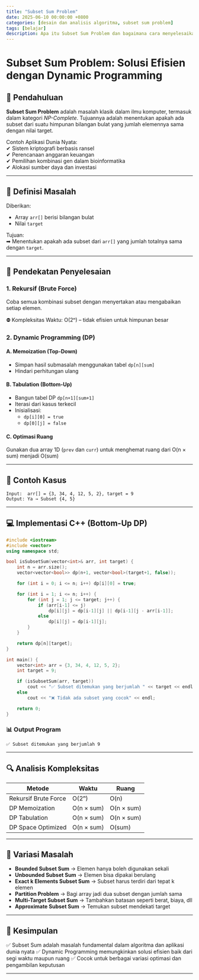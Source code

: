 ```yaml
---
title: "Subset Sum Problem"
date: 2025-06-10 00:00:00 +0800
categories: [desain dan analisis algoritma, subset sum problem]
tags: [belajar]
description: Apa itu Subset Sum Problem dan bagaimana cara menyelesaikannya?
---
```


# Subset Sum Problem: Solusi Efisien dengan Dynamic Programming

## 📌 Pendahuluan  
**Subset Sum Problem** adalah masalah klasik dalam ilmu komputer, termasuk dalam kategori *NP-Complete*. Tujuannya adalah menentukan apakah ada subset dari suatu himpunan bilangan bulat yang jumlah elemennya sama dengan nilai target.

Contoh Aplikasi Dunia Nyata:  
✔ Sistem kriptografi berbasis ransel  
✔ Perencanaan anggaran keuangan  
✔ Pemilihan kombinasi gen dalam bioinformatika  
✔ Alokasi sumber daya dan investasi  

---

## 🎯 Definisi Masalah  
Diberikan:  
- Array `arr[]` berisi bilangan bulat  
- Nilai `target`  

Tujuan:  
➡ Menentukan apakah ada subset dari `arr[]` yang jumlah totalnya sama dengan `target`.

---

## 🔁 Pendekatan Penyelesaian  
### 1. **Rekursif (Brute Force)**  
Coba semua kombinasi subset dengan menyertakan atau mengabaikan setiap elemen.  

⛔ Kompleksitas Waktu: O(2ⁿ) – tidak efisien untuk himpunan besar  

### 2. **Dynamic Programming (DP)**  
#### A. **Memoization (Top-Down)**  
- Simpan hasil submasalah menggunakan tabel `dp[n][sum]`  
- Hindari perhitungan ulang  

#### B. **Tabulation (Bottom-Up)**  
- Bangun tabel DP `dp[n+1][sum+1]`  
- Iterasi dari kasus terkecil  
- Inisialisasi:
  - `dp[i][0] = true`  
  - `dp[0][j] = false`  

#### C. **Optimasi Ruang**  
Gunakan dua array 1D (`prev` dan `curr`) untuk menghemat ruang dari O(n × sum) menjadi O(sum)

---

## 🧠 Contoh Kasus  
```plaintext
Input:  arr[] = {3, 34, 4, 12, 5, 2}, target = 9  
Output: Ya → Subset {4, 5}
````

---

## **💻 Implementasi C++ (Bottom-Up DP)**

```cpp
#include <iostream>
#include <vector>
using namespace std;

bool isSubsetSum(vector<int>& arr, int target) {
    int n = arr.size();
    vector<vector<bool>> dp(n+1, vector<bool>(target+1, false));

    for (int i = 0; i <= n; i++) dp[i][0] = true;

    for (int i = 1; i <= n; i++) {
        for (int j = 1; j <= target; j++) {
            if (arr[i-1] <= j)
                dp[i][j] = dp[i-1][j] || dp[i-1][j - arr[i-1]];
            else
                dp[i][j] = dp[i-1][j];
        }
    }

    return dp[n][target];
}

int main() {
    vector<int> arr = {3, 34, 4, 12, 5, 2};
    int target = 9;

    if (isSubsetSum(arr, target))
        cout << "✅ Subset ditemukan yang berjumlah " << target << endl;
    else
        cout << "❌ Tidak ada subset yang cocok" << endl;

    return 0;
}
```

### 📊 Output Program

```
✅ Subset ditemukan yang berjumlah 9
```

---

## 🔍 Analisis Kompleksitas

| Metode               | Waktu      | Ruang      |
| -------------------- | ---------- | ---------- |
| Rekursif Brute Force | O(2ⁿ)      | O(n)       |
| DP Memoization       | O(n × sum) | O(n × sum) |
| DP Tabulation        | O(n × sum) | O(n × sum) |
| DP Space Optimized   | O(n × sum) | O(sum)     |

---

## 🧩 Variasi Masalah

* **Bounded Subset Sum** → Elemen hanya boleh digunakan sekali
* **Unbounded Subset Sum** → Elemen bisa dipakai berulang
* **Exact k Elements Subset Sum** → Subset harus terdiri dari tepat k elemen
* **Partition Problem** → Bagi array jadi dua subset dengan jumlah sama
* **Multi-Target Subset Sum** → Tambahkan batasan seperti berat, biaya, dll
* **Approximate Subset Sum** → Temukan subset mendekati target

---

## 📌 Kesimpulan

✅ Subset Sum adalah masalah fundamental dalam algoritma dan aplikasi dunia nyata
✅ Dynamic Programming memungkinkan solusi efisien baik dari segi waktu maupun ruang
✅ Cocok untuk berbagai variasi optimasi dan pengambilan keputusan

---

